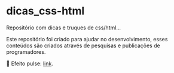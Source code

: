 # dicas_css-html

Repositório com dicas e truques de css/html...

Este repositório foi criado para ajudar no desenvolvimento, esses conteúdos são criados através de pesquisas e publicações de programadores.

<p> 📳 Efeito pulse: <a href="https://suzanadossantos.github.io/dicas_css-html/efeito-pulse/efeito-pulse.html">link</a>.</p> 
